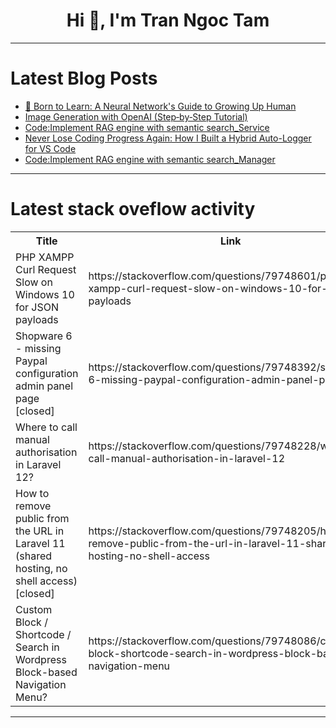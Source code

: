 <h1 align="center">Hi 👋, I'm Tran Ngoc Tam</h1>

---

# Latest Blog Posts 
<!-- BLOG-POST-LIST:START -->
- [🧠 Born to Learn: A Neural Network&#39;s Guide to Growing Up Human](https://dev.to/sreeni5018/born-to-learn-a-neural-networks-guide-to-growing-up-human-46m3)
- [Image Generation with OpenAI &lpar;Step‑by‑Step Tutorial&rpar;](https://dev.to/cathylai/image-generation-with-openai-step-by-step-tutorial-3n38)
- [Code:Implement RAG engine with semantic search_Service](https://dev.to/yc_lee_53e583a776a9c56e3/codeimplement-rag-engine-with-semantic-searchservice-26l9)
- [Never Lose Coding Progress Again: How I Built a Hybrid Auto-Logger for VS Code](https://dev.to/tracywhodoesnot/never-lose-coding-progress-again-how-i-built-a-hybrid-auto-logger-for-vs-code-4i7i)
- [Code:Implement RAG engine with semantic search_Manager](https://dev.to/yc_lee_53e583a776a9c56e3/codeimplement-rag-engine-with-semantic-search-2lcg)
<!-- BLOG-POST-LIST:END -->

---

# Latest stack oveflow activity
<table>
  <tr><th>Title</th><th>Link</th></tr>
  <!-- STACKOVERFLOW:START --><tr><td>PHP XAMPP Curl Request Slow on Windows 10 for JSON payloads</td><td>https://stackoverflow.com/questions/79748601/php-xampp-curl-request-slow-on-windows-10-for-json-payloads</td></tr><tr><td>Shopware 6 - missing Paypal configuration admin panel page [closed]</td><td>https://stackoverflow.com/questions/79748392/shopware-6-missing-paypal-configuration-admin-panel-page</td></tr><tr><td>Where to call manual authorisation in Laravel 12?</td><td>https://stackoverflow.com/questions/79748228/where-to-call-manual-authorisation-in-laravel-12</td></tr><tr><td>How to remove public from the URL in Laravel 11 &lpar;shared hosting, no shell access&rpar; [closed]</td><td>https://stackoverflow.com/questions/79748205/how-to-remove-public-from-the-url-in-laravel-11-shared-hosting-no-shell-access</td></tr><tr><td>Custom Block / Shortcode / Search in Wordpress Block-based Navigation Menu?</td><td>https://stackoverflow.com/questions/79748086/custom-block-shortcode-search-in-wordpress-block-based-navigation-menu</td></tr><!-- STACKOVERFLOW:END -->
</table>

---


